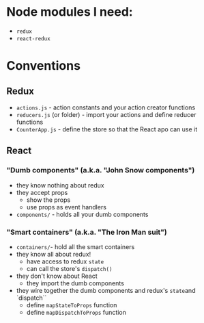 # Node modules I need:

- `redux`
- `react-redux`

# Conventions

## Redux

- `actions.js` - action constants and your action creator functions
- `reducers.js` (or folder) - import your actions and define reducer functions
- `CounterApp.js` - define the store so that the React apo can use it

## React

### "Dumb components" (a.k.a. "John Snow components")

- they know nothing about redux
- they accept props
    - show the props
    - use props as event handlers
- `components/` - holds all your dumb components

### "Smart containers" (a.k.a. "The Iron Man suit")

- `containers/`- hold all the smart containers
- they know all about redux!
    - have access to redux `state` 
    - can call the store's `dispatch()`
- they don't know about React
    - they import the dumb components
- they wire together the dumb components and redux's `state`and `dispatch``
    - define `mapStateToProps` function
    - define `mapDispatchToProps` function